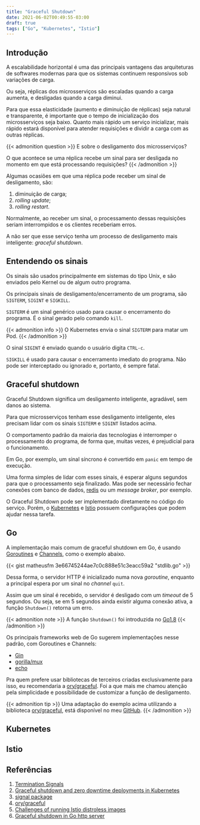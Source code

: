 ```yaml
---
title: "Graceful Shutdown"
date: 2021-06-02T00:49:55-03:00
draft: true
tags: ["Go", "Kubernetes", "Istio"]
---
```


## Introdução

A escalabilidade horizontal é uma das principais vantagens das arquiteturas de softwares modernas 
para que os sistemas continuem responsivos sob variações de carga. 

Ou seja, réplicas dos microsserviços são escaladas quando a carga aumenta, e desligadas quando a carga diminui.

Para que essa elasticidade (aumento e diminuição de réplicas) seja natural e transparente, 
é importante que o tempo de inicialização dos microsserviços seja baixo.
Quanto mais rápido um serviço inicializar, 
mais rápido estará disponível para atender requisições 
e dividir a carga com as outras réplicas.

{{< admonition question >}}
E sobre o desligamento dos microsserviços?

O que acontece se uma réplica recebe um sinal para ser desligada no momento em que está processando requisições?
{{< /admonition >}}

Algumas ocasiões em que uma réplica pode receber um sinal de desligamento, são:
1. diminuição de carga;
2. _rolling update_;
3. _rolling restart_.

Normalmente, ao receber um sinal, o processamento dessas requisições seriam interrompidos e os clientes receberiam erros.

A não ser que esse serviço tenha um processo de desligamento mais inteligente: _graceful shutdown_.

## Entendendo os sinais

Os sinais são usados principalmente em sistemas do tipo Unix, e são enviados pelo Kernel ou de algum outro programa.

Os principais sinais de desligamento/encerramento de um programa, são `SIGTERM`, `SIGINT` e `SIGKILL`.

`SIGTERM` é um sinal genérico usado para causar o encerramento do programa. É o sinal gerado pelo comando `kill`.

{{< admonition info >}}
O Kubernetes envia o sinal `SIGTERM` para matar um Pod.
{{< /admonition >}}

O sinal `SIGINT` é enviado quando o usuário digita `CTRL-c`.

`SIGKILL` é usado para causar o encerramento imediato do programa. 
Não pode ser interceptado ou ignorado e, portanto, é sempre fatal.

## Graceful shutdown

Graceful Shutdown significa um desligamento inteligente, agradável, sem danos ao sistema.

Para que microsserviços tenham esse desligamento inteligente, eles precisam lidar com os sinais `SIGTERM` e `SIGINT` listados acima.

O comportamento padrão da maioria das tecnologias é interromper o processamento do programa, 
de forma que, muitas vezes, é prejudicial para o funcionamento.

Em Go, por exemplo, um sinal síncrono é convertido em `panic` em tempo de execução.

Uma forma simples de lidar com esses sinais, é esperar alguns segundos para que o processamento seja finalizado. 
Mas pode ser necessário fechar conexões com banco de dados, [redis](https://redis.io/) ou um _message broker_, por exemplo.

O Graceful Shutdown pode ser implementado diretamente no código do serviço.
Porém, o [Kubernetes](https://kubernetes.io/) e [Istio](https://istio.io/) possuem configurações que podem ajudar nessa tarefa.

## Go

A implementação mais comum de graceful shutdown em Go, 
é usando [Goroutines](https://gobyexample.com/goroutines) e [Channels](https://gobyexample.com/channels), como o exemplo abaixo.

{{< gist matheusfm 3e66745244ae7c0c888e51c3eacc59a2 "stdlib.go" >}}

Dessa forma, o servidor HTTP é inicializado numa nova _goroutine_, enquanto a principal espera por um sinal no _channel_ `quit`.

Assim que um sinal é recebido, o servidor é desligado com um _timeout_ de 5 segundos.
Ou seja, se em 5 segundos ainda existir alguma conexão ativa, a função `Shutdown()` retorna um erro.

{{< admonition note >}}
A função `Shutdown()` foi introduzida no [Go1.8](https://golang.org/doc/go1.8#http_shutdown)
{{< /admonition >}}

Os principais frameworks web de Go sugerem implementações nesse padrão, com Goroutines e Channels:
- [Gin](https://github.com/gin-gonic/gin#graceful-shutdown-or-restart)
- [gorilla/mux](https://github.com/gorilla/mux#graceful-shutdown)
- [echo](https://echo.labstack.com/cookbook/graceful-shutdown/)

Pra quem prefere usar bibliotecas de terceiros criadas exclusivamente para isso, 
eu recomendaria a [ory/graceful](https://github.com/ory/graceful). 
Foi a que mais me chamou atenção pela simplicidade e possibilidade de customizar a função de desligamento.

{{< admonition tip >}}
Uma adaptação do exemplo acima utilizando a biblioteca [ory/graceful](https://github.com/ory/graceful), 
está disponível no meu [GitHub](https://github.com/matheusfm/go-graceful/blob/master/ory.go).
{{< /admonition >}}

## Kubernetes

## Istio

## Referências

1. [Termination Signals](https://www.gnu.org/software/libc/manual/html_node/Termination-Signals.html)
2. [Graceful shutdown and zero downtime deployments in Kubernetes](https://learnk8s.io/graceful-shutdown)
3. [signal package](https://pkg.go.dev/os/signal)
4. [ory/graceful](https://github.com/ory/graceful)
5. [Challenges of running Istio distroless images](https://www.solo.io/blog/challenges-of-running-istio-distroless-images/)
6. [Graceful shutdown in Go http server](https://medium.com/honestbee-tw-engineer/gracefully-shutdown-in-go-http-server-5f5e6b83da5a)